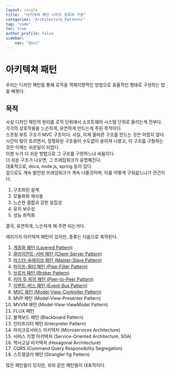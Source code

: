 ```yaml
---
layout: single
title:  "아키텍쳐 패턴 시리즈 종류와 구분"
categories: "Architecture_Patterns"
tag: "code"
toc: true
author_profile: false
sidebar:
    nav: "docs"
---
```


# 아키텍쳐 패턴
우리는 디자인 패턴을 통해 로직을 객체지향적인 방법으로 효율적인 형태로 구성하는 법을 배웟다.  

## 목적
사실 디자인 패턴의 원리를 로직 단위에서 소프트웨어 시스템 단위로 올리는게 전부다.  
각각의 상호작용을 느슨하게, 유연하게 만드는게 주된 목적이다.  
스프링 부트 구조가 MVC 구조이다. 사실, 이제 올바른 구조를 만드는 것은 어렵지 않다.  
시간이 많이 흐르면서, 정형화된 구조들이 수도없이 쏟아져 나왔고, 이 구조를 구형하는것은 이제는 쉬운일이 되었다.  
이젠 누가 더 쉬운 방법으로 그 구조를 구현하느냐 싸움이다.  
더 쉬운 구조가 나오면, 그 프레임워크가 유명해진다.  
대표적으로, docs, node.js, spring 등이 있다.  
앞으로도 계속 발전된 프레임워크가 계속 나올것이며, 이를 어떻게 구워삶느냐가 관건이다.  

1. 구조화된 설계  
2. 모듈화와 재사용  
3. 느슨한 결합과 강한 응집성  
4. 유지 보수성
5. 성능 최적화  

결국, 유연하게, 느슨하게 해 주면 되는거다.  

여러가지 아키텍쳐 패턴이 있지만, 종류는 다음으로 축약된다.  

1. [계층화 패턴 (Layered Pattern)](https://gihak111.github.io/architecture_patterns/2024/12/05/Architecture_Patterns_01_upload.html)  
2. [클라이언트-서버 패턴 (Client-Server Pattern)](https://gihak111.github.io/architecture_patterns/2024/12/06/Architecture_Patterns_02_upload.html)  
3. [마스터-슬레이브 패턴 (Master-Slave Pattern)](https://gihak111.github.io/architecture_patterns/2024/12/07/Architecture_Patterns_03_upload.html)  
4. [파이프-필터 패턴 (Pipe-Filter Pattern)](https://gihak111.github.io/architecture_patterns/2024/12/08/Architecture_Patterns_04_upload.html)  
5. [브로커 패턴 (Broker Pattern)](https://gihak111.github.io/architecture_patterns/2024/12/09/Architecture_Patterns_05_upload.html)  
6. [피어 투 피어 패턴 (Peer-to-Peer Pattern)](https://gihak111.github.io/architecture_patterns/2024/12/10/Architecture_Patterns_06_upload.html)  
7. [이벤트-버스 패턴 (Event-Bus Pattern)](https://gihak111.github.io/architecture_patterns/2024/12/11/Architecture_Patterns_07_upload.html)  
8. [MVC 패턴 (Model-View-Controller Pattern)](https://gihak111.github.io/architecture_patterns/2024/12/12/Architecture_Patterns_08_upload.html)  
9. MVP 패턴 (Model-View-Presenter Pattern)  
10. MVVM 패턴 (Model-View-ViewModel Pattern) 
11. FLUX 패턴  
12. 블랙보드 패턴 (Blackboard Pattern)  
13. 인터프리터 패턴 (Interpreter Pattern)  
14. 마이크로서비스 아키텍처 (Microservices Architecture)  
15. 서비스 지향 아키텍처 (Service-Oriented Architecture, SOA)  
16. 헥사고날 아키텍처 (Hexagonal Architecture)  
17. CQRS (Command Query Responsibility Segregation)  
18. 스트랭글러 패턴 (Strangler fig Pattern)  

많은 패턴들이 있지만, 위와 같은 패턴들이 대표적이다.  